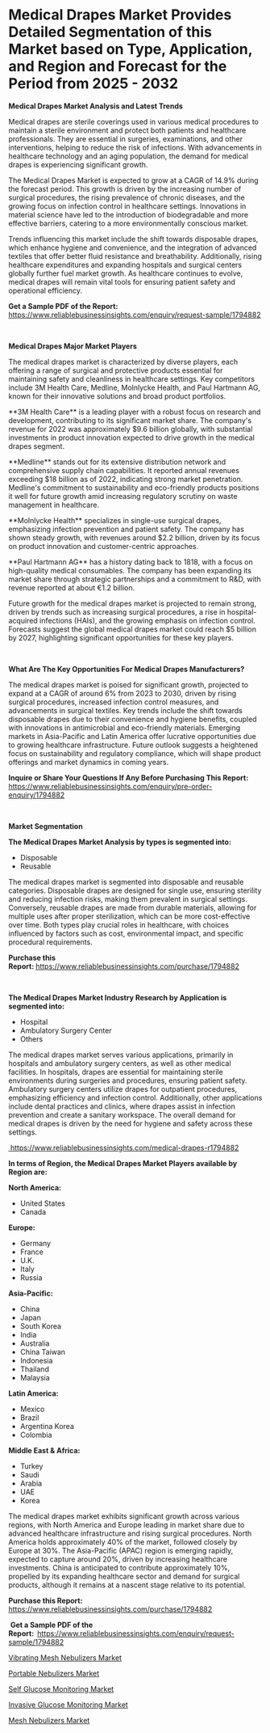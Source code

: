 <p><h1>Medical Drapes Market Provides Detailed Segmentation of this Market based on Type, Application, and Region and Forecast for the Period from 2025 - 2032</h1></p><p><strong>Medical Drapes Market Analysis and Latest Trends</strong></p>
<p><p>Medical drapes are sterile coverings used in various medical procedures to maintain a sterile environment and protect both patients and healthcare professionals. They are essential in surgeries, examinations, and other interventions, helping to reduce the risk of infections. With advancements in healthcare technology and an aging population, the demand for medical drapes is experiencing significant growth.</p><p>The Medical Drapes Market is expected to grow at a CAGR of 14.9% during the forecast period. This growth is driven by the increasing number of surgical procedures, the rising prevalence of chronic diseases, and the growing focus on infection control in healthcare settings. Innovations in material science have led to the introduction of biodegradable and more effective barriers, catering to a more environmentally conscious market.</p><p>Trends influencing this market include the shift towards disposable drapes, which enhance hygiene and convenience, and the integration of advanced textiles that offer better fluid resistance and breathability. Additionally, rising healthcare expenditures and expanding hospitals and surgical centers globally further fuel market growth. As healthcare continues to evolve, medical drapes will remain vital tools for ensuring patient safety and operational efficiency.</p></p>
<p><strong>Get a Sample PDF of the Report:&nbsp;</strong> <a href="https://www.reliablebusinessinsights.com/enquiry/request-sample/1794882?utm_campaign=84&utm_medium=2&utm_source=Github&utm_content=ia&utm_term=03032025&utm_id=medical-drapes">https://www.reliablebusinessinsights.com/enquiry/request-sample/1794882</a></p>
<p>&nbsp;</p>
<p><strong>Medical Drapes Major Market Players</strong></p>
<p><p>The medical drapes market is characterized by diverse players, each offering a range of surgical and protective products essential for maintaining safety and cleanliness in healthcare settings. Key competitors include 3M Health Care, Medline, Molnlycke Health, and Paul Hartmann AG, known for their innovative solutions and broad product portfolios.</p><p>**3M Health Care** is a leading player with a robust focus on research and development, contributing to its significant market share. The company's revenue for 2022 was approximately $9.6 billion globally, with substantial investments in product innovation expected to drive growth in the medical drapes segment.</p><p>**Medline** stands out for its extensive distribution network and comprehensive supply chain capabilities. It reported annual revenues exceeding $18 billion as of 2022, indicating strong market penetration. Medline's commitment to sustainability and eco-friendly products positions it well for future growth amid increasing regulatory scrutiny on waste management in healthcare.</p><p>**Molnlycke Health** specializes in single-use surgical drapes, emphasizing infection prevention and patient safety. The company has shown steady growth, with revenues around $2.2 billion, driven by its focus on product innovation and customer-centric approaches. </p><p>**Paul Hartmann AG** has a history dating back to 1818, with a focus on high-quality medical consumables. The company has been expanding its market share through strategic partnerships and a commitment to R&D, with revenue reported at about €1.2 billion.</p><p>Future growth for the medical drapes market is projected to remain strong, driven by trends such as increasing surgical procedures, a rise in hospital-acquired infections (HAIs), and the growing emphasis on infection control. Forecasts suggest the global medical drapes market could reach $5 billion by 2027, highlighting significant opportunities for these key players.</p></p>
<p>&nbsp;</p>
<p><strong>What Are The Key Opportunities For Medical Drapes Manufacturers?</strong></p>
<p><p>The medical drapes market is poised for significant growth, projected to expand at a CAGR of around 6% from 2023 to 2030, driven by rising surgical procedures, increased infection control measures, and advancements in surgical textiles. Key trends include the shift towards disposable drapes due to their convenience and hygiene benefits, coupled with innovations in antimicrobial and eco-friendly materials. Emerging markets in Asia-Pacific and Latin America offer lucrative opportunities due to growing healthcare infrastructure. Future outlook suggests a heightened focus on sustainability and regulatory compliance, which will shape product offerings and market dynamics in coming years.</p></p>
<p><strong>Inquire or Share Your Questions If Any Before Purchasing This Report:</strong> <a href="https://www.reliablebusinessinsights.com/enquiry/pre-order-enquiry/1794882?utm_campaign=84&utm_medium=2&utm_source=Github&utm_content=ia&utm_term=03032025&utm_id=medical-drapes">https://www.reliablebusinessinsights.com/enquiry/pre-order-enquiry/1794882</a></p>
<p>&nbsp;</p>
<p><strong>Market Segmentation</strong></p>
<p><strong>The Medical Drapes Market Analysis by types is segmented into:</strong></p>
<p><ul><li>Disposable</li><li>Reusable</li></ul></p>
<p><p>The medical drapes market is segmented into disposable and reusable categories. Disposable drapes are designed for single use, ensuring sterility and reducing infection risks, making them prevalent in surgical settings. Conversely, reusable drapes are made from durable materials, allowing for multiple uses after proper sterilization, which can be more cost-effective over time. Both types play crucial roles in healthcare, with choices influenced by factors such as cost, environmental impact, and specific procedural requirements.</p></p>
<p><strong>Purchase this Report:&nbsp;</strong><a href="https://www.reliablebusinessinsights.com/purchase/1794882?utm_campaign=84&utm_medium=2&utm_source=Github&utm_content=ia&utm_term=03032025&utm_id=medical-drapes">https://www.reliablebusinessinsights.com/purchase/1794882</a></p>
<p>&nbsp;</p>
<p><strong>The Medical Drapes Market Industry Research by Application is segmented into:</strong></p>
<p><ul><li>Hospital</li><li>Ambulatory Surgery Center</li><li>Others</li></ul></p>
<p><p>The medical drapes market serves various applications, primarily in hospitals and ambulatory surgery centers, as well as other medical facilities. In hospitals, drapes are essential for maintaining sterile environments during surgeries and procedures, ensuring patient safety. Ambulatory surgery centers utilize drapes for outpatient procedures, emphasizing efficiency and infection control. Additionally, other applications include dental practices and clinics, where drapes assist in infection prevention and create a sanitary workspace. The overall demand for medical drapes is driven by the need for hygiene and safety across these settings.</p></p>
<p><a href="https://www.reliablebusinessinsights.com/medical-drapes-r1794882?utm_campaign=84&utm_medium=2&utm_source=Github&utm_content=ia&utm_term=03032025&utm_id=medical-drapes">&nbsp;https://www.reliablebusinessinsights.com/medical-drapes-r1794882</a></p>
<p><strong>In terms of Region, the Medical Drapes Market Players available by Region are:</strong></p>
<p>
    <p> <strong> North America: </strong>
        <ul>
            <li>United States</li>
            <li>Canada</li>
        </ul>
        </p> 
    <p> <strong> Europe: </strong>
        <ul>
            <li>Germany</li>
            <li>France</li>
            <li>U.K.</li>
            <li>Italy</li>
            <li>Russia</li>
        </ul>
        </p> 
    <p> <strong> Asia-Pacific: </strong>
        <ul>
            <li>China</li>
            <li>Japan</li>
            <li>South Korea</li>
            <li>India</li>
            <li>Australia</li>
            <li>China Taiwan</li>
            <li>Indonesia</li>
            <li>Thailand</li>
            <li>Malaysia</li>
        </ul>
        </p> 
    <p> <strong> Latin America: </strong>
        <ul>
            <li>Mexico</li>
            <li>Brazil</li>
            <li>Argentina Korea</li>
            <li>Colombia</li>
        </ul>
        </p> 
    <p> <strong> Middle East & Africa: </strong>
        <ul>
            <li>Turkey</li>
            <li>Saudi</li>
            <li>Arabia</li>
            <li>UAE</li>
            <li>Korea</li>
        </ul>
    </p>
    </p>
<p><p>The medical drapes market exhibits significant growth across various regions, with North America and Europe leading in market share due to advanced healthcare infrastructure and rising surgical procedures. North America holds approximately 40% of the market, followed closely by Europe at 30%. The Asia-Pacific (APAC) region is emerging rapidly, expected to capture around 20%, driven by increasing healthcare investments. China is anticipated to contribute approximately 10%, propelled by its expanding healthcare sector and demand for surgical products, although it remains at a nascent stage relative to its potential.</p></p>
<p><strong>Purchase this Report: </strong><a href="https://www.reliablebusinessinsights.com/purchase/1794882?utm_campaign=84&utm_medium=2&utm_source=Github&utm_content=ia&utm_term=03032025&utm_id=medical-drapes">https://www.reliablebusinessinsights.com/purchase/1794882</a></p>
<p>&nbsp;<strong>Get a Sample PDF of the Report:&nbsp;&nbsp;</strong><a href="https://www.reliablebusinessinsights.com/enquiry/request-sample/1794882?utm_campaign=84&utm_medium=2&utm_source=Github&utm_content=ia&utm_term=03032025&utm_id=medical-drapes">https://www.reliablebusinessinsights.com/enquiry/request-sample/1794882</a></p>
<p><strong></strong></p>
<p><p><a href="https://github.com/pelahotayabe/Market-Research-Report-List-1/blob/main/vibrating-mesh-nebulizers-market.md?utm_campaign=84&utm_medium=2&utm_source=Github&utm_content=ia&utm_term=03032025&utm_id=medical-drapes">Vibrating Mesh Nebulizers Market</a></p><p><a href="https://github.com/raeezkenedz/Market-Research-Report-List-1/blob/main/portable-nebulizers-market.md?utm_campaign=84&utm_medium=2&utm_source=Github&utm_content=ia&utm_term=03032025&utm_id=medical-drapes">Portable Nebulizers Market</a></p><p><a href="https://github.com/cheryjhonson/Market-Research-Report-List-1/blob/main/self-glucose-monitoring-market.md?utm_campaign=84&utm_medium=2&utm_source=Github&utm_content=ia&utm_term=03032025&utm_id=medical-drapes">Self Glucose Monitoring Market</a></p><p><a href="https://github.com/AngelaWalsh696/Market-Research-Report-List-1/blob/main/invasive-glucose-monitoring-market.md?utm_campaign=84&utm_medium=2&utm_source=Github&utm_content=ia&utm_term=03032025&utm_id=medical-drapes">Invasive Glucose Monitoring Market</a></p><p><a href="https://github.com/elitasvimal/Market-Research-Report-List-1/blob/main/mesh-nebulizers-market.md?utm_campaign=84&utm_medium=2&utm_source=Github&utm_content=ia&utm_term=03032025&utm_id=medical-drapes">Mesh Nebulizers Market</a></p></p>